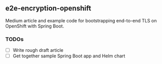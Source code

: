 ## e2e-encryption-openshift

Medium article and example code for bootstrapping end-to-end TLS on OpenShift with Spring Boot.

### TODOs

- [ ] Write rough draft article
- [ ] Get together sample Spring Boot app and Helm chart

